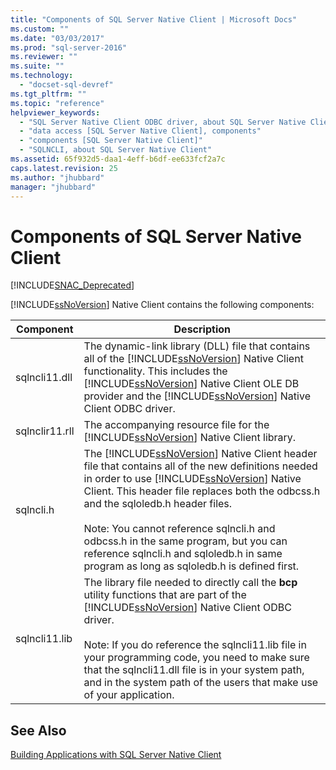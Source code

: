 ```yaml
---
title: "Components of SQL Server Native Client | Microsoft Docs"
ms.custom: ""
ms.date: "03/03/2017"
ms.prod: "sql-server-2016"
ms.reviewer: ""
ms.suite: ""
ms.technology: 
  - "docset-sql-devref"
ms.tgt_pltfrm: ""
ms.topic: "reference"
helpviewer_keywords: 
  - "SQL Server Native Client ODBC driver, about SQL Server Native Client ODBC driver"
  - "data access [SQL Server Native Client], components"
  - "components [SQL Server Native Client]"
  - "SQLNCLI, about SQL Server Native Client"
ms.assetid: 65f932d5-daa1-4eff-b6df-ee633fcf2a7c
caps.latest.revision: 25
ms.author: "jhubbard"
manager: "jhubbard"
---
```

# Components of SQL Server Native Client
[!INCLUDE[SNAC_Deprecated](../../../a9retired/includes/snac-deprecated.md)]

  [!INCLUDE[ssNoVersion](../../../a9notintoc/includes/ssnoversion-md.md)] Native Client contains the following components:  
  
|Component|Description|  
|---------------|-----------------|  
|sqlncli11.dll|The dynamic-link library (DLL) file that contains all of the [!INCLUDE[ssNoVersion](../../../a9notintoc/includes/ssnoversion-md.md)] Native Client functionality. This includes the [!INCLUDE[ssNoVersion](../../../a9notintoc/includes/ssnoversion-md.md)] Native Client OLE DB provider and the [!INCLUDE[ssNoVersion](../../../a9notintoc/includes/ssnoversion-md.md)] Native Client ODBC driver.|  
|sqlnclir11.rll|The accompanying resource file for the [!INCLUDE[ssNoVersion](../../../a9notintoc/includes/ssnoversion-md.md)] Native Client library.|   
|sqlncli.h|The [!INCLUDE[ssNoVersion](../../../a9notintoc/includes/ssnoversion-md.md)] Native Client header file that contains all of the new definitions needed in order to use [!INCLUDE[ssNoVersion](../../../a9notintoc/includes/ssnoversion-md.md)] Native Client. This header file replaces both the odbcss.h and the sqloledb.h header files.<br /><br /> Note: You cannot reference sqlncli.h and odbcss.h in the same program, but you can reference sqlncli.h and sqloledb.h in same program as long as sqloledb.h is defined first.|  
|sqlncli11.lib|The library file needed to directly call the **bcp** utility functions that are part of the [!INCLUDE[ssNoVersion](../../../a9notintoc/includes/ssnoversion-md.md)] Native Client ODBC driver.<br /><br /> Note: If you do reference the sqlncli11.lib file in your programming code, you need to make sure that the sqlncli11.dll file is in your system path, and in the system path of the users that make use of your application.|  
  
## See Also  
 [Building Applications with SQL Server Native Client](../../../relational-databases/native-client/applications/building-applications-with-sql-server-native-client.md)  
  
  